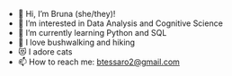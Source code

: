 - :rainbow: Hi, I’m Bruna (she/they)!
- 👀 I’m interested in Data Analysis and Cognitive Science
- 🌱 I’m currently learning Python and SQL
- :hiking_boot: I love bushwalking and hiking
- :heart_eyes_cat: I adore cats
- 📫 How to reach me: btessaro2@gmail.com

<!---
btessaro/btessaro is a ✨ special ✨ repository because its `README.md` (this file) appears on your GitHub profile.
You can click the Preview link to take a look at your changes.
--->

